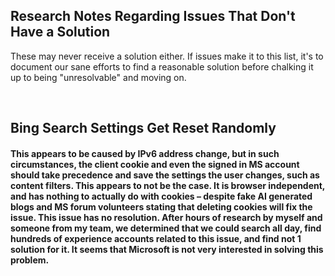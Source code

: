 ## Research Notes Regarding Issues That Don't Have a Solution
These may never receive a solution either. If issues make it to this list, it's to document our sane efforts to find a reasonable solution before chalking it up to being "unresolvable" and moving on.

<br/>

## Bing Search Settings Get Reset Randomly
#### This appears to be caused by IPv6 address change, but in such circumstances, the client cookie and even the signed in MS account should take precedence and save the settings the user changes, such as content filters. This appears to not be the case. It is browser independent, and has nothing to actually do with cookies – despite fake AI generated blogs and MS forum volunteers stating that deleting cookies will fix the issue. This issue has no resolution. After hours of research by myself and someone from my team, we determined that we could search all day, find hundreds of experience accounts related to this issue, and find not 1 solution for it. It seems that Microsoft is not very interested in solving this problem.

